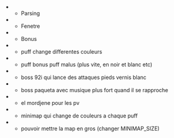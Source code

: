 - - Parsing
- - Fenetre
- - Bonus

- - puff change differentes couleurs
- - puff bonus puff malus (plus vite, en noir et blanc etc)
- - boss 92i qui lance des attaques pieds vernis blanc
- - boss paqueta avec musique plus fort quand il se rapproche
- - el mordjene pour les pv
- - minimap qui change de couleurs a chaque puff
- - pouvoir mettre la map en gros (changer MINIMAP_SIZE)